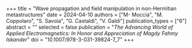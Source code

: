 +++
title = "Wave propagation and field manipulation in non-Hermitian metastructures"
date = 2024-04-10
authors = ["M- Moccia", "M. Coppolaro", "S. Savoia", "G. Castaldi", "V. Galdi"]
publication_types = ["6"]
abstract = ""
selected = false
publication = "*The Advancing World of Applied Electromagnetics: In Honor and Appreciation of Magdy Fahmy Iskander*"
doi = "10.1007/978-3-031-39824-7_7"
+++

